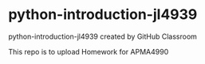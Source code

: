 # python-introduction-jl4939
python-introduction-jl4939 created by GitHub Classroom

This repo is to upload Homework for APMA4990
